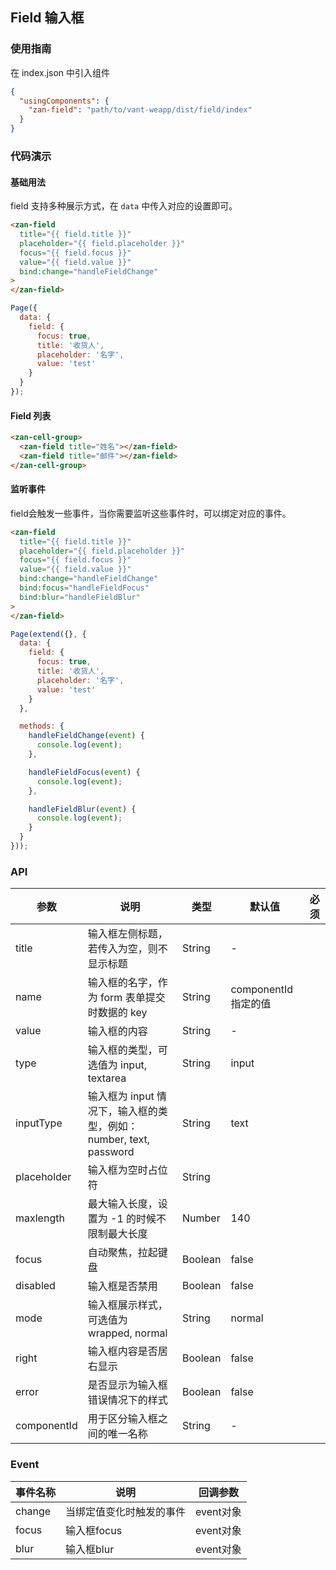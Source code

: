 ## Field 输入框

### 使用指南
在 index.json 中引入组件
```json
{
  "usingComponents": {
    "zan-field": "path/to/vant-weapp/dist/field/index"
  }
}
```

### 代码演示

#### 基础用法
field 支持多种展示方式，在 `data` 中传入对应的设置即可。
```html
<zan-field
  title="{{ field.title }}"
  placeholder="{{ field.placeholder }}"
  focus="{{ field.focus }}"
  value="{{ field.value }}"
  bind:change="handleFieldChange"
>
</zan-field>
```

```js
Page({
  data: {
    field: {
      focus: true,
      title: '收货人',
      placeholder: '名字',
      value: 'test'
    }
  }
});
```

#### Field 列表
```html
<zan-cell-group>
  <zan-field title="姓名"></zan-field>
  <zan-field title="邮件"></zan-field>
</zan-cell-group>
```

#### 监听事件

field会触发一些事件，当你需要监听这些事件时，可以绑定对应的事件。

```html
<zan-field
  title="{{ field.title }}"
  placeholder="{{ field.placeholder }}"
  focus="{{ field.focus }}"
  value="{{ field.value }}"
  bind:change="handleFieldChange"
  bind:focus="handleFieldFocus"
  bind:blur="handleFieldBlur"
>
</zan-field>
```

```js
Page(extend({}, {
  data: {
    field: {
      focus: true,
      title: '收货人',
      placeholder: '名字',
      value: 'test'
    }
  },

  methods: {
    handleFieldChange(event) {
      console.log(event);
    },

    handleFieldFocus(event) {
      console.log(event);
    },

    handleFieldBlur(event) {
      console.log(event);
    }
  }
}));
```

### API

| 参数       | 说明      | 类型       | 默认值       | 必须      |
|-----------|-----------|-----------|-------------|-------------|
| title | 输入框左侧标题，若传入为空，则不显示标题 | String | - | |
| name | 输入框的名字，作为 form 表单提交时数据的 key | String  | componentId 指定的值 | |
| value | 输入框的内容 | String  | - | |
| type | 输入框的类型，可选值为 input, textarea | String  | input | |
| inputType | 输入框为 input 情况下，输入框的类型，例如：number, text, password | String  | text | |
| placeholder | 输入框为空时占位符 | String  | | |
| maxlength | 最大输入长度，设置为 -1 的时候不限制最大长度 | Number  | 140 | |
| focus | 自动聚焦，拉起键盘 | Boolean  | false | |
| disabled | 输入框是否禁用 | Boolean  | false | |
| mode | 输入框展示样式，可选值为 wrapped, normal | String | normal | |
| right | 输入框内容是否居右显示 | Boolean  | false | |
| error | 是否显示为输入框错误情况下的样式 | Boolean  | false | |
| componentId | 用于区分输入框之间的唯一名称 | String  | - | |

### Event

| 事件名称       | 说明      | 回调参数       |
|-----------|-----------|-----------|
| change | 当绑定值变化时触发的事件 | event对象 |
| focus | 输入框focus | event对象 |
| blur | 输入框blur | event对象 |

